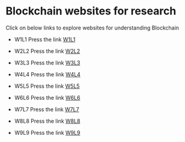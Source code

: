 # Blockchain websites for research
Click on below links to explore websites for understanding Blockchain

* W1L1
Press the link <a href="Files/W1L1"> W1L1</a>

* W2L2
Press the link <a href="Files/W2L2"> W2L2</a>

* W3L3
Press the link <a href="Files/W3L3"> W3L3</a>

* W4L4
Press the link <a href="Files/W4L4"> W4L4</a>

* W5L5
Press the link <a href="Files/W5L5"> W5L5</a>

* W6L6
Press the link <a href="Files/W6L6"> W6L6</a>

* W7L7
Press the link <a href="Files/W7L7"> W7L7</a>

* W8L8
Press the link <a href="Files/W8L8"> W8L8</a>

* W9L9
Press the link <a href="Files/W9L9"> W9L9</a>

